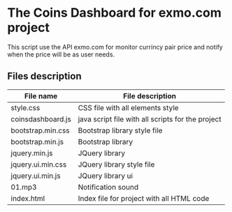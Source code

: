 # The Coins Dashboard for exmo.com project
This script use the API exmo.com for monitor currincy pair price and notify when the price will be as user needs.

## Files description


File name          | File description
-------------------|----------------------
style.css          | CSS file with all elements style
coinsdashboard.js  | java script file with all scripts for the project
bootstrap.min.css  | Bootstrap library style file
bootstrap.min.js   | Bootstrap library
jquery.min.js      | JQuery library
jquery.ui.min.css  | JQuery library style file
jquery.ui.min.js   | JQuery library ui
01.mp3             | Notification sound
index.html         | Index file for project with all HTML code

